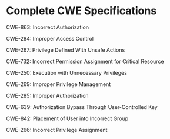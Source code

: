 

# Complete CWE Specifications

CWE-863: Incorrect Authorization

CWE-284: Improper Access Control

CWE-267: Privilege Defined With Unsafe Actions

CWE-732: Incorrect Permission Assignment for Critical Resource

CWE-250: Execution with Unnecessary Privileges

CWE-269: Improper Privilege Management

CWE-285: Improper Authorization

CWE-639: Authorization Bypass Through User-Controlled Key

CWE-842: Placement of User into Incorrect Group

CWE-266: Incorrect Privilege Assignment